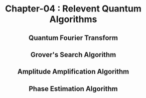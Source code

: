 <h1 align = "center"> Chapter-04 : Relevent Quantum Algorithms </h1>

<h2 align = "center"> Quantum Fourier Transform </h2>

<h2 align = "center"> Grover's Search Algorithm </h2>

<h2 align = "center"> Amplitude Amplification Algorithm</h2>

<h2 align = "center"> Phase Estimation Algorithm </h2>

